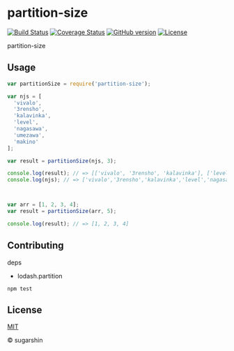 # partition-size

[![Build Status][travis-image]][travis-url]
[![Coverage Status][coveralls-image]][coveralls-url]
[![GitHub version][github-ver-image]][github-ver-url]
[![License][license-image]][license-url]

partition-size

## Usage

```js
var partitionSize = require('partition-size');

var njs = [
  'vivalo',
  '3rensho',
  'kalavinka',
  'level',
  'nagasawa',
  'umezawa',
  'makino'
];

var result = partitionSize(njs, 3);

console.log(result); // => [['vivalo', '3rensho', 'kalavinka'], ['level', 'nagasawa', 'umezawa'], ['makino']]
console.log(njs); // => ['vivalo','3rensho','kalavinka','level','nagasawa','umezawa','makino']



var arr = [1, 2, 3, 4];
var result = partitionSize(arr, 5);

console.log(result); // => [1, 2, 3, 4]
```

## Contributing

deps

* lodash.partition


```shell
npm test
```

## License

[MIT][license-url]

© sugarshin

[npm-image]: http://img.shields.io/npm/v/partition-size.svg
[npm-url]: https://www.npmjs.org/package/partition-size
[bower-image]: http://img.shields.io/bower/v/partition-size.svg
[bower-url]: http://bower.io/search/?q=partition-size
[travis-image]: http://img.shields.io/travis/sugarshin/partition-size/master.svg?branch=master
[travis-url]: https://travis-ci.org/sugarshin/partition-size
[gratipay-image]: http://img.shields.io/gratipay/sugarshin.svg
[gratipay-url]: https://gratipay.com/sugarshin/
[coveralls-image]: https://coveralls.io/repos/sugarshin/partition-size/badge.svg
[coveralls-url]: https://coveralls.io/r/sugarshin/partition-size
[github-ver-image]: https://badge.fury.io/gh/sugarshin%2Fpartition-size.svg
[github-ver-url]: http://badge.fury.io/gh/sugarshin%2Fpartition-size
[license-image]: http://img.shields.io/:license-mit-blue.svg
[license-url]: http://sugarshin.mit-license.org/
[downloads-image]: http://img.shields.io/npm/dm/partition-size.svg
[dependencies-image]: http://img.shields.io/david/sugarshin/partition-size.svg
